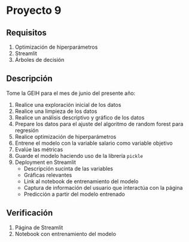 # Proyecto 9

## Requisitos

1. Optimización de hiperparámetros
2. Streamlit
3. Árboles de decisión

## Descripción

Tome la GEIH para el mes de junio del presente año:

1. Realice una exploración inicial de los datos
2. Realice una limpieza de los datos
3. Realice un análisis descriptivo y gráfico de los datos
4. Prepare los datos para el ajuste del algoritmo de random forest para regresión
5. Realice optimización de hiperparámetros
6. Entrene el modelo con la variable salario como variable objetivo
7. Evalúe las métricas
8. Guarde el modelo haciendo uso de la librería `pickle`
10. Deployment en Streamlit
	- Descripción sucinta de las variables
	- Gráficas relevantes
	- Link al notebook de entrenamiento del modelo
	- Captura de información del usuario que interactúa con la página
	- Predicción a partir del modelo entrenado

## Verificación

1. Página de Streamlit
2. Notebook con entrenamiento del modelo
